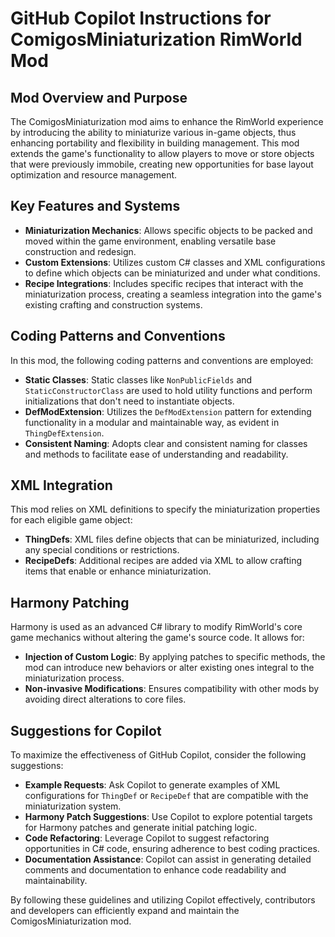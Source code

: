 # GitHub Copilot Instructions for ComigosMiniaturization RimWorld Mod

## Mod Overview and Purpose
The ComigosMiniaturization mod aims to enhance the RimWorld experience by introducing the ability to miniaturize various in-game objects, thus enhancing portability and flexibility in building management. This mod extends the game's functionality to allow players to move or store objects that were previously immobile, creating new opportunities for base layout optimization and resource management.

## Key Features and Systems
- **Miniaturization Mechanics**: Allows specific objects to be packed and moved within the game environment, enabling versatile base construction and redesign.
- **Custom Extensions**: Utilizes custom C# classes and XML configurations to define which objects can be miniaturized and under what conditions.
- **Recipe Integrations**: Includes specific recipes that interact with the miniaturization process, creating a seamless integration into the game's existing crafting and construction systems.

## Coding Patterns and Conventions
In this mod, the following coding patterns and conventions are employed:
- **Static Classes**: Static classes like `NonPublicFields` and `StaticConstructorClass` are used to hold utility functions and perform initializations that don't need to instantiate objects.
- **DefModExtension**: Utilizes the `DefModExtension` pattern for extending functionality in a modular and maintainable way, as evident in `ThingDefExtension`.
- **Consistent Naming**: Adopts clear and consistent naming for classes and methods to facilitate ease of understanding and readability.

## XML Integration
This mod relies on XML definitions to specify the miniaturization properties for each eligible game object:
- **ThingDefs**: XML files define objects that can be miniaturized, including any special conditions or restrictions.
- **RecipeDefs**: Additional recipes are added via XML to allow crafting items that enable or enhance miniaturization.

## Harmony Patching
Harmony is used as an advanced C# library to modify RimWorld's core game mechanics without altering the game's source code. It allows for:
- **Injection of Custom Logic**: By applying patches to specific methods, the mod can introduce new behaviors or alter existing ones integral to the miniaturization process.
- **Non-invasive Modifications**: Ensures compatibility with other mods by avoiding direct alterations to core files.

## Suggestions for Copilot
To maximize the effectiveness of GitHub Copilot, consider the following suggestions:
- **Example Requests**: Ask Copilot to generate examples of XML configurations for `ThingDef` or `RecipeDef` that are compatible with the miniaturization system.
- **Harmony Patch Suggestions**: Use Copilot to explore potential targets for Harmony patches and generate initial patching logic.
- **Code Refactoring**: Leverage Copilot to suggest refactoring opportunities in C# code, ensuring adherence to best coding practices.
- **Documentation Assistance**: Copilot can assist in generating detailed comments and documentation to enhance code readability and maintainability.

By following these guidelines and utilizing Copilot effectively, contributors and developers can efficiently expand and maintain the ComigosMiniaturization mod.
